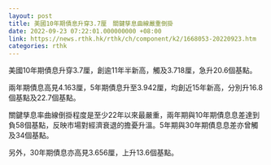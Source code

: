 ```yaml
---
layout: post
title: 美國10年期債息升穿3.7厘　關鍵孳息曲線嚴重倒掛
date: 2022-09-23 07:22:01.000000000 +08:00
link: https://news.rthk.hk/rthk/ch/component/k2/1668053-20220923.htm
categories: rthk
---
```


美國10年期債息升穿3.7厘，創逾11年半新高，觸及3.718厘，急升20.6個基點。

兩年期債息高見4.163厘，5年期債息升至3.942厘，均創近15年新高，分別升16.8個基點及22.7個基點。

關鍵孳息率曲線倒掛程度是至少22年以來最嚴重，兩年期與10年期債息息差達到負58個基點，反映市場對經濟衰退的擔憂升溫。5年期與30年期債息息差亦曾觸及34個基點。

另外，30年期債息亦高見3.656厘，上升13.6個基點。
